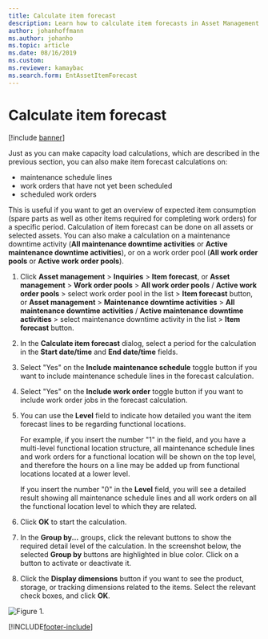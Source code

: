 ```yaml
---
title: Calculate item forecast
description: Learn how to calculate item forecasts in Asset Management to get an overview of expected item consumption, including a step-by-step process.
author: johanhoffmann
ms.author: johanho
ms.topic: article
ms.date: 08/16/2019
ms.custom:
ms.reviewer: kamaybac 
ms.search.form: EntAssetItemForecast 
---
```


# Calculate item forecast

[!include [banner](../../includes/banner.md)]

 

Just as you can make capacity load calculations, which are described in the previous section, you can also make item forecast calculations on:

- maintenance schedule lines  
- work orders that have not yet been scheduled  
- scheduled work orders

This is useful if you want to get an overview of expected item consumption (spare parts as well as other items required for completing work orders) for a specific period. Calculation of item forecast can be done on all assets or selected assets. You can also make a calculation on a maintenance downtime activity (**All maintenance downtime activities** or **Active maintenance downtime activities**), or on a work order pool (**All work order pools** or **Active work order pools**).

1. Click **Asset management** > **Inquiries** > **Item forecast**, or **Asset management** > **Work order pools** > **All work order pools** / **Active work order pools** > select work order pool in the list > **Item forecast** button, or **Asset management** > **Maintenance downtime activities** > **All maintenance downtime activities** / **Active maintenance downtime activities** > select maintenance downtime activity in the list > **Item forecast** button.

2. In the **Calculate item forecast** dialog, select a period for the calculation in the **Start date/time** and **End date/time** fields.

3. Select "Yes" on the **Include maintenance schedule** toggle button if you want to include maintenance schedule lines in the forecast calculation.

4. Select "Yes" on the **Include work order** toggle button if you want to include work order jobs in the forecast calculation.

5. You can use the **Level** field to indicate how detailed you want the item forecast lines to be regarding functional locations. 

      For example, if you insert the number "1" in the field, and you have a multi-level functional location structure, all maintenance schedule lines and work orders for a functional location will be shown on the top level, and therefore the hours on a line may be added up from functional locations located at a lower level. 
  
      If you insert the number "0" in the **Level** field, you will see a detailed result showing all maintenance schedule lines and all work orders on all the functional location level to which they are related.

6. Click **OK** to start the calculation.

7. In the **Group by...** groups, click the relevant buttons to show the required detail level of the calculation. In the screenshot below, the selected **Group by** buttons are highlighted in blue color. Click on a button to activate or deactivate it.

8. Click the **Display dimensions** button if you want to see the product, storage, or tracking dimensions related to the items. Select the relevant check boxes, and click **OK**.

![Figure 1.](media/02-capacity-planning.png)


[!INCLUDE[footer-include](../../../includes/footer-banner.md)]